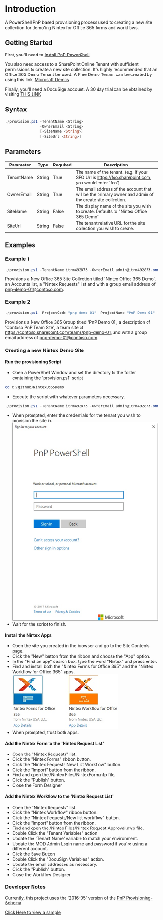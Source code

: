 # Introduction 
A PowerShell PnP based provisioning process used to creating a new site collection for demo'ing Nintex for Office 365 forms and workflows.

## Getting Started
First, you'll need to [Install PnP-PowerShell](https://github.com/SharePoint/PnP-PowerShell)

You also need access to a SharePoint Online Tenant with sufficient permissions to create a new site collection. It's highly recommended that an Office 365 Demo Tenant be used. A Free Demo Tenant can be created by using this link: [Microsoft Demos](https://demos.microsoft.com)

Finally, you'll need a DocuSign account. A 30 day trial can be obtained by visiting [THIS LINK](https://go.docusign.com/o/trial)

## Syntax
```powershell
./provision.ps1 -TenantName <String> 
                -OwnerEmail <String> 
                [-SiteName <String>] 
                [-SiteUrl <String>] 
```
## Parameters
Parameter|Type|Required|Description
---------|----|--------|-----------
|TenantName|String|True|The name of the tenant. (e.g. If your SPO Url is https://foo.sharepoint.com, you would enter 'foo')|
|OwnerEmail|String|True|The email address of the account that will be the primary owner and admin of the create site collection.|
|SiteName|String|False|The display name of the site you wish to create. Defaults to "Nintex Office 365 Demo"|
|SiteUrl|String|False|The tenant relative URL for the site collection you wish to create.|


## Examples
### Example 1
```powershell
./provision.ps1 -TenantName itrm492873 -OwnerEmail admin@itrm492873.onmicrosoft.com
```
Provisions a New Office 365 Site Collection titled 'Nintex Office 365 Demo', an Accounts list, a "Nintex Requests" list and with a group email address of pnp-demo-01@contoso.com.

### Example 2
```powershell
./provision.ps1 -ProjectCode "pnp-demo-01" -ProjectName "PnP Demo 01" -Description "Contoso PnP Team Site" 
```
Provisions a New Office 365 Group titled 'PnP Demo 01', a description of 'Contoso PnP Team Site', a team site at https://contoso.sharepoint.com/teams/pnp-demo-01, and with a group email address of pnp-demo-01@contoso.com.

### Creating a new Nintex Demo Site
#### Run the provisioning Script
* Open a PowerShell Window and set the directory to the folder containing the 'provision.ps1' script
```powershell
cd c:/github/NintexO365Demo
```
* Execute the script with whatever parameters necessary.
```powershell
./provision.ps1 -TenantName itrm492873 -OwnerEmail admin@itrm492873.onmicrosoft.com
```
* When prompted, enter the credentials for the tenant you wish to provision the site in.
![Microsoft Graph Login][msgraph-login]
* Wait for the script to finish.

#### Install the Nintex Apps
* Open the site you created in the browser and go to the Site Contents page.
* Click the "New" button from the ribbon and choose the "App" option.
* In the "Find an app" search box, type the word "Nintex" and press enter.
* Find and install both the "Nintex Forms for Office 365" and the "Nintex Workflow for Office 365" apps.
![Nintex Apps][nintex-apps]
* When prompted, trust both apps.

#### Add the Nintex Form to the 'Nintex Request List'
* Open the "Nintex Requests" list. 
* Click the "Nintex Forms" ribbon button.
* Click the "Nintex Requests New List Workflow" button.
* Click the "Import" button from the ribbon.
* Find and open the /Nintex Files/NintexForm.nfp file.
* Click the "Publish" button. 
* Close the Form Designer

#### Add the Nintex Workflow to the 'Nintex Request List'
* Open the "Nintex Requests" list. 
* Click the "Nintex Workflow" ribbon button.
* Click the "Nintex Requests/New list workflow" button.
* Click the "Import" button from the ribbon.
* Find and open the /Nintex Files/Nintex Request Approval.nwp file.
* Double Click the "Tenant Variables" action.
* Update the 'Tenant Name' variable to match your environment.
* Update the MOD Admin Login name and password if you're using a different account.
* Click the Save Button
* Double Click the "DocuSign Variables" action.
* Update the email addresses as necessary.
* Click the "Publish" button. 
* Close the Workflow Designer
 
### Developer Notes
Currently, this project uses the '2016-05' version of the [PnP Provisioning-Schema](https://github.com/SharePoint/PnP-Provisioning-Schema)

[Click Here to view a sample](https://github.com/SharePoint/PnP-Provisioning-Schema/blob/master/Samples/ProvisioningSchema-2016-05-FullSample-02.xml) 

[msgraph-login]: https://github.com/threewill/NintexO365Demo/blob/master/images/pnp-msgraph-login.jpg "Microsoft Graph Login Window"
[nintex-apps]: https://github.com/threewill/NintexO365Demo/blob/master/images/nintex-apps.jpg "Nintex for Office 365 Apps"